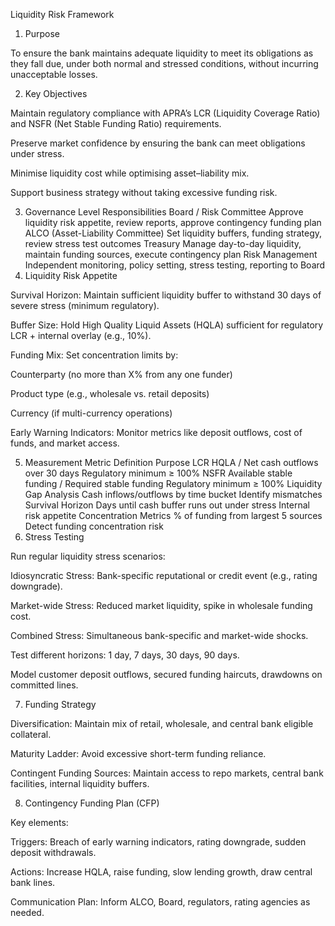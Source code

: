 Liquidity Risk Framework
1. Purpose

To ensure the bank maintains adequate liquidity to meet its obligations as they fall due, under both normal and stressed conditions, without incurring unacceptable losses.

2. Key Objectives

Maintain regulatory compliance with APRA’s LCR (Liquidity Coverage Ratio) and NSFR (Net Stable Funding Ratio) requirements.

Preserve market confidence by ensuring the bank can meet obligations under stress.

Minimise liquidity cost while optimising asset–liability mix.

Support business strategy without taking excessive funding risk.

3. Governance
Level	Responsibilities
Board / Risk Committee	Approve liquidity risk appetite, review reports, approve contingency funding plan
ALCO (Asset-Liability Committee)	Set liquidity buffers, funding strategy, review stress test outcomes
Treasury	Manage day-to-day liquidity, maintain funding sources, execute contingency plan
Risk Management	Independent monitoring, policy setting, stress testing, reporting to Board
4. Liquidity Risk Appetite

Survival Horizon: Maintain sufficient liquidity buffer to withstand 30 days of severe stress (minimum regulatory).

Buffer Size: Hold High Quality Liquid Assets (HQLA) sufficient for regulatory LCR + internal overlay (e.g., 10%).

Funding Mix: Set concentration limits by:

Counterparty (no more than X% from any one funder)

Product type (e.g., wholesale vs. retail deposits)

Currency (if multi-currency operations)

Early Warning Indicators: Monitor metrics like deposit outflows, cost of funds, and market access.

5. Measurement
Metric	Definition	Purpose
LCR	HQLA / Net cash outflows over 30 days	Regulatory minimum ≥ 100%
NSFR	Available stable funding / Required stable funding	Regulatory minimum ≥ 100%
Liquidity Gap Analysis	Cash inflows/outflows by time bucket	Identify mismatches
Survival Horizon	Days until cash buffer runs out under stress	Internal risk appetite
Concentration Metrics	% of funding from largest 5 sources	Detect funding concentration risk
6. Stress Testing

Run regular liquidity stress scenarios:

Idiosyncratic Stress: Bank-specific reputational or credit event (e.g., rating downgrade).

Market-wide Stress: Reduced market liquidity, spike in wholesale funding cost.

Combined Stress: Simultaneous bank-specific and market-wide shocks.

Test different horizons: 1 day, 7 days, 30 days, 90 days.

Model customer deposit outflows, secured funding haircuts, drawdowns on committed lines.

7. Funding Strategy

Diversification: Maintain mix of retail, wholesale, and central bank eligible collateral.

Maturity Ladder: Avoid excessive short-term funding reliance.

Contingent Funding Sources: Maintain access to repo markets, central bank facilities, internal liquidity buffers.

8. Contingency Funding Plan (CFP)

Key elements:

Triggers: Breach of early warning indicators, rating downgrade, sudden deposit withdrawals.

Actions: Increase HQLA, raise funding, slow lending growth, draw central bank lines.

Communication Plan: Inform ALCO, Board, regulators, rating agencies as needed.